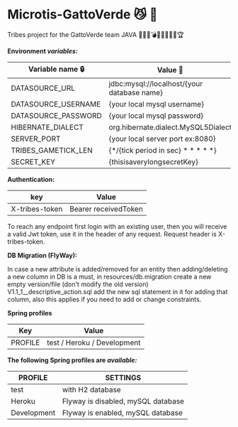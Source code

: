 # Microtis-GattoVerde :smirk_cat: :green_heart:

Tribes project for the GattoVerde team JAVA
:guardsman::moyai::bomb::crown::european_castle::circus_tent::no_mobile_phones::underage::trophy:

**Environment _variables:_**
 

| Variable name :lock: | Value :key: |
| -------------------- | ----------- |
|DATASOURCE_URL|jdbc:mysql://localhost/\{your database name}|
|DATASOURCE_USERNAME|\{your local mysql username}|
|DATASOURCE_PASSWORD|\{your local mysql password}|
|HIBERNATE_DIALECT|org.hibernate.dialect.MySQL5Dialect|
|SERVER_PORT|{your local server port ex:8080}|
|TRIBES_GAMETICK_LEN|{*/{tick period in sec} * * * * *}|
|SECRET_KEY|{thisisaverylongsecretKey}|

**Authentication:**

| key           |  Value       |
| ------------- | -----------  |
| X-tribes-token| Bearer receivedToken|

To reach any endpoint first login with an existing user, then you will receive a valid 
Jwt token, use it in the header of any request. Request header is X-tribes-token.

**DB Migration (FlyWay):**

In case a new attribute is added/removed for an entity then adding/deleting 
a new column in DB is a must, in resources/db.migration create a new empty version/file 
(don't modify the old version) V1.1_1__descriptive_action.sql add the new sql statement
in it for adding that column, also this applies if you need to add or change constraints.

**Spring profiles**

| Key           |  Value       |
| ------------- | -----------  |
| PROFILE | test / Heroku / Development|

**The following Spring profiles are _available:_**

| PROFILE       |  SETTINGS    |
| ------------- | -----------  |
| test       | with H2 database  |
| Heroku     | Flyway is disabled, mySQL database |
| Development| Flyway is enabled, mySQL database      |